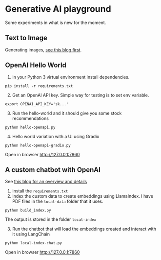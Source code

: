 # Generative AI playground

Some experiments in what is new for the moment.

## Text to Image
Generating images, [see this blog first](https://rahulaga.medium.com/from-words-to-pictures-text-to-image-generation-8512b61002fa).


## OpenAI Hello World
1. In your Python 3 virtual environment install dependencies.
```
pip install -r requirements.txt
```

2. Get an OpenAI API key. Simple way for testing is to set env variable.
```
export OPENAI_API_KEY='sk...'
``` 

3. Run the hello-world and it should give you some stock recommendations
```
python hello-openapi.py
```

4. Hello world variation with a UI using Gradio
```
python hello-openapi-gradio.py
```
Open in browser http://127.0.0.1:7860

## A custom chatbot with OpenAI
See [this blog for an overview and details](https://rahulaga.medium.com/creating-a-custom-chatbot-with-openai-2e08b1e98133)

1. Install the `requirements.txt`
2. Index the custom data to create embeddings using LlamaIndex. I have PDF files in the `local-data` folder that it uses.
```
python build_index.py
```
The output is stored in the folder `local-index`

3. Run the chatbot that will load the embeddings created and interact with it using LangChain
```
python local-index-chat.py
```
Open in browser http://127.0.0.1:7860

